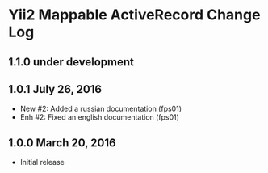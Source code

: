 Yii2 Mappable ActiveRecord Change Log
=====================================

1.1.0 under development
-----------------------

1.0.1 July 26, 2016
-------------------

- New #2: Added a russian documentation (fps01)
- Enh #2: Fixed an english documentation (fps01)

1.0.0 March 20, 2016
--------------------

- Initial release